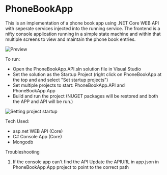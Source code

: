 # PhoneBookApp

This is an implementation of a phone book app using .NET Core WEB API with seperate services injected into the running service.
The frontend is a nifty console application running in a simple state machine and within that multiple screens to view and maintain the phone book entries.

![Preview](https://i.imgur.com/Q7dYxZY.png)

To run:
 - Open the PhoneBookApp.API.sln solution file in Visual Studio
 - Set the solution as the Startup Project (right click on PhoneBookApp at the top and and select "Set startup projects")
 - Set multiple projects to start: PhoneBookApp.API and PhoneBookApp.App
 - Build and run the project (NUGET packages will be restored and both the APP and API will be run.)
 
 ![Setting project startup](https://i.imgur.com/pSLnIAP.png)
 
 Tech Used:
  - asp.net WEB API (Core)
  - C# Console App (Core)
  - Mongodb
 
Troubleshooting
1. If the console app can't find the API 
Update the APIURL in app.json in PhoneBookApp.App project to point to the correct path
